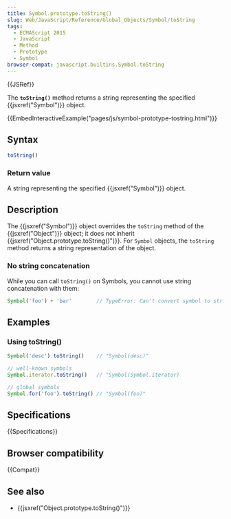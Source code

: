```yaml
---
title: Symbol.prototype.toString()
slug: Web/JavaScript/Reference/Global_Objects/Symbol/toString
tags:
  - ECMAScript 2015
  - JavaScript
  - Method
  - Prototype
  - Symbol
browser-compat: javascript.builtins.Symbol.toString
---
```

{{JSRef}}

The **`toString()`** method returns a string representing the specified
{{jsxref("Symbol")}} object.

{{EmbedInteractiveExample("pages/js/symbol-prototype-tostring.html")}}

## Syntax

```js
toString()
```

### Return value

A string representing the specified {{jsxref("Symbol")}} object.

## Description

The {{jsxref("Symbol")}} object overrides the `toString` method of the
{{jsxref("Object")}} object; it does not inherit
{{jsxref("Object.prototype.toString()")}}. For `Symbol` objects,
the `toString` method returns a string representation of the object.

### No string concatenation

While you can call `toString()` on Symbols, you cannot use string concatenation
with them:

```js
Symbol('foo') + 'bar'        // TypeError: Can't convert symbol to string
```

## Examples

### Using toString()

```js
Symbol('desc').toString()    // "Symbol(desc)"

// well-known symbols
Symbol.iterator.toString()   // "Symbol(Symbol.iterator)

// global symbols
Symbol.for('foo').toString() // "Symbol(foo)"
```

## Specifications

{{Specifications}}

## Browser compatibility

{{Compat}}

## See also

- {{jsxref("Object.prototype.toString()")}}
